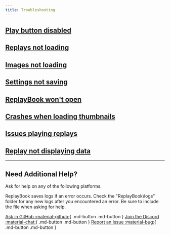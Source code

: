 ```yaml
---
title: Troubleshooting
---
```


## [Play button disabled](play-button-disabled.md)

## [Replays not loading](replays-not-loading.md)

## [Images not loading](images-not-loading.md)

## [Settings not saving](settings-not-saving.md)

## [ReplayBook won't open](replaybook-wont-open.md)

## [Crashes when loading thumbnails](crashes-loading-images.md)

## [Issues playing replays](issues-playing-replays.md)

## [Replay not displaying data](replay-not-displaying-data.md)

---

## Need Additional Help?

Ask for help on any of the following platforms.

ReplayBook saves logs if an error occurs. Check the "ReplayBook\logs" folder for any new logs after you encountered an error. Be sure to include the file when asking for help.

[Ask in GitHub :material-github:](https://github.com/fraxiinus/ReplayBook/discussions){ .md-button .md-button }
[Join the Discord :material-chat:](https://discord.gg/c33Rc5J){ .md-button .md-button }
[Report an Issue :material-bug:](https://github.com/fraxiinus/ReplayBook/issues/new/choose){ .md-button .md-button }
